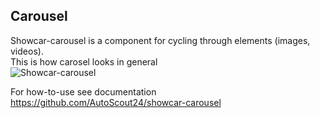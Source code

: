 <h2>Carousel</h2>

Showcar-carousel is a component for cycling through elements (images, videos).  
This is how carosel looks in general  
<img src="/showcar-ui/docs/assets/images/showcar-carousel.jpg" alt="Showcar-carousel">

For how-to-use see documentation <a href="https://github.com/AutoScout24/showcar-carousel" target="_blank">https://github.com/AutoScout24/showcar-carousel</a>
